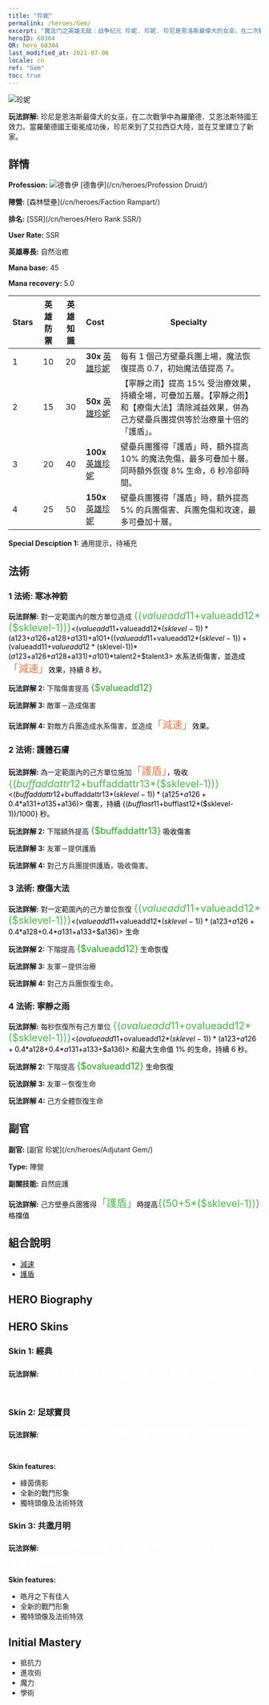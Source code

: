 ```yaml
---
title: "珍妮"
permalink: /heroes/Gem/
excerpt: "魔法门之英雄无敌：战争纪元 珍妮. 珍妮. 珍尼是恩洛斯最偉大的女巫，在二次戰爭中為羅蘭德．艾恩法斯特國王效力。當羅蘭德國王衛冕成功後，珍尼來到了艾拉西亞大陸，並在艾里建立了新家。"
heroID: 60304
QR: hero_60304
last_modified_at: 2021-07-06
locale: cn
ref: "Gem"
toc: true
---
```

  ![珍妮](/images/h/h_Gem.jpg)

 **玩法詳解:** 珍尼是恩洛斯最偉大的女巫，在二次戰爭中為羅蘭德．艾恩法斯特國王效力。當羅蘭德國王衛冕成功後，珍尼來到了艾拉西亞大陸，並在艾里建立了新家。
## 詳情
 **Profession:** ![德魯伊](/images/h/h_prof_4.png)  [德魯伊](/cn/heroes/Profession Druid/)

 **陣營:** [森林壁壘](/cn/heroes/Faction Rampart/)

 **排名:** [SSR](/cn/heroes/Hero Rank SSR/)

 **User Rate:** SSR

 **英雄專長:** 自然治癒

 **Mana base:** 45

 **Mana recovery:** 5.0


  | Stars | 英雄防禦 | 英雄知識 | Cost |     Specialty     |
  |---------|:---------------:|:---------------:|:--|--------------------|
  |    1    | 10 | 20 | **30x** [英雄珍妮](/cn/Items/her_369/) | 每有 1 個己方壁壘兵團上場，魔法恢復提高 0.7，初始魔法值提高 7。 |
  |    2    | 15 | 30 | **50x** [英雄珍妮](/cn/Items/her_369/) | 【寧靜之雨】提高 15% 受治療效果，持續全場，可疊加五層。【寧靜之雨】和【療傷大法】清除減益效果，併為己方壁壘兵團提供等於治療量十倍的「護盾」。 |
  |    3    | 20 | 40 | **100x** [英雄珍妮](/cn/Items/her_369/) | 壁壘兵團獲得「護盾」時，額外提高 10% 的魔法免傷，最多可疊加十層。同時額外恢復 8% 生命，6 秒冷卻時間。 |
  |    4    | 25 | 50 | **150x** [英雄珍妮](/cn/Items/her_369/) | 壁壘兵團獲得「護盾」時，額外提高 5% 的兵團傷害、兵團免傷和攻速，最多可疊加十層。 |

 **Special Desciption 1:** 通用提示，待補充

## 法術
### 1 法術: 寒冰神箭
 **玩法詳解:** 對一定範圍內的敵方單位造成 <span style="color: #48b946;font-size:20px">{($valueadd11+$valueadd12*($sklevel-1))}</span><span style="color: black"><($valueadd11+$valueadd12*($sklevel-1))*($a123+$a126+$a128+$a131)+$a101+(($valueadd11+$valueadd12*($sklevel-1))+($valueadd11+$valueadd12*($sklevel-1))*($a123+$a126+$a128+$a131)+$a101)*$talent2+$talent3> 水系法術傷害，並造成<span style="color: #e07c44;font-size:20px">「減速」</span><span style="color: black">效果，持續 8 秒。

 **玩法詳解 2:** 下階傷害提高 <span style="color: #1ca216;font-size:18px">{$valueadd12}</span><span style="color: black">

 **玩法詳解 3:** 敵軍－造成傷害

 **玩法詳解 4:** 對敵方兵團造成水系傷害，並造成<span style="color: #e07c44;font-size:20px">「減速」</span><span style="color: black">效果。

### 2 法術: 護體石膚
 **玩法詳解:** 為一定範圍內的己方單位施加<span style="color: #e07c44;font-size:20px">「護盾」</span><span style="color: black">，吸收 <span style="color: #48b946;font-size:20px">{($buffaddattr12+$buffaddattr13*($sklevel-1))}</span><span style="color: black"><($buffaddattr12+$buffaddattr13*($sklevel-1))*($a125+$a126+0.4*$a131+$a135+$a136)> 傷害，持續 {($bufflast11+$bufflast12*($sklevel-1))/1000} 秒。

 **玩法詳解 2:** 下階額外提高 <span style="color: #1ca216;font-size:18px">{$buffaddattr13}</span><span style="color: black"> 吸收傷害

 **玩法詳解 3:** 友軍－提供護盾

 **玩法詳解 4:** 對己方兵團提供護盾，吸收傷害。

### 3 法術: 療傷大法
 **玩法詳解:** 對一定範圍內的己方單位恢復 <span style="color: #48b946;font-size:20px">{($valueadd11+$valueadd12*($sklevel-1))}</span><span style="color: black"><($valueadd11+$valueadd12*($sklevel-1))*($a123+$a126+0.4*$a128+0.4*$a131+$a133+$a136)>  生命

 **玩法詳解 2:** 下階提高 <span style="color: #1ca216;font-size:18px">{$valueadd12}</span><span style="color: black"> 生命恢復

 **玩法詳解 3:** 友軍－提供治療

 **玩法詳解 4:** 對己方兵團恢復生命。

### 4 法術: 寧靜之雨
 **玩法詳解:** 每秒恢復所有己方單位 <span style="color: #48b946;font-size:20px">{($ovalueadd11+$ovalueadd12*($sklevel-1))}</span><span style="color: black"><($ovalueadd11+$ovalueadd12*($sklevel-1))*($a123+$a126+0.4*$a128+0.4*$a131+$a133+$a136)> 和最大生命值 1% 的生命，持續 6 秒。

 **玩法詳解 2:** 下階提高 <span style="color: #1ca216;font-size:18px">{$ovalueadd12}</span><span style="color: black"> 生命恢復

 **玩法詳解 3:** 友軍－恢復生命

 **玩法詳解 4:** 己方全體恢復生命


## 副官

 **副官:**  [副官 珍妮](/cn/heroes/Adjutant Gem/) 

 **Type:**  陣營 

 **副關技能:**  自然庇護 

 **玩法詳解:** 己方壁壘兵團獲得<span style="color: #48b946;font-size:20px">「護盾」</span><span style="color: black">時提高<span style="color: #48b946;font-size:20px">{(50+5*($sklevel-1))}</span><span style="color: black">格擋值

## 組合說明

* [減速](/cn/combination/減速/) 
* [護盾](/cn/combination/護盾/) 

## HERO Biography

## HERO Skins
### Skin 1: **經典**

 **玩法詳解:** <span style="color: #ffffff;font-size:20px">我能治癒被痛苦蹂躪的軀體，但無法治癒陰暗殘破的靈魂。</span>


### Skin 2: **足球寶貝**

 **玩法詳解:** <span style="color: #ffffff;font-size:20px">我們是冠軍！這世界不屬於失敗者，因為我們是冠軍！</span>

 **Skin features:** 

   - 綠茵倩影
   - 全新的戰鬥形象
   - 獨特頭像及法術特效

### Skin 3: **共邀月明**

 **玩法詳解:** <span style="color: #ffffff;font-size:20px">小樓適夜君安在，繁燈皓月燕歸來。伊人憑欄輕風意，明眸淺笑為誰開。</span>

 **Skin features:** 

   - 皓月之下有佳人
   - 全新的戰鬥形象
   - 獨特頭像及法術特效


## Initial Mastery
   - 抵抗力
   - 進攻術
   - 魔力
   - 學術
